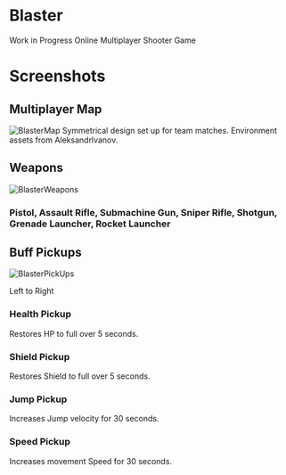 # Blaster
Work in Progress Online Multiplayer Shooter Game

# Screenshots
## Multiplayer Map
![BlasterMap](https://github.com/jakedusing/blaster/assets/132010022/063703e1-15d0-416f-a9ae-3845440f5e5d)
Symmetrical design set up for team matches.  Environment assets from Aleksandrlvanov.

## Weapons
![BlasterWeapons](https://github.com/jakedusing/blaster/assets/132010022/2a084e59-db6c-46db-9a53-33c2bb8e0cd3)

### Pistol, Assault Rifle, Submachine Gun, Sniper Rifle, Shotgun, Grenade Launcher, Rocket Launcher  

  
## Buff Pickups
![BlasterPickUps](https://github.com/jakedusing/blaster/assets/132010022/d851f851-bca4-43a5-8dee-546972737476) 

Left to Right

### Health Pickup
Restores HP to full over 5 seconds.

### Shield Pickup
Restores Shield to full over 5 seconds.

### Jump Pickup
Increases Jump velocity for 30 seconds.

### Speed Pickup
Increases movement Speed for 30 seconds.
